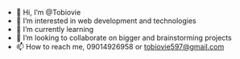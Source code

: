 - 👋 Hi, I’m @Tobiovie
- 👀 I’m interested in web development and technologies
- 🌱 I’m currently learning 
- 💞️ I’m looking to collaborate on bigger and brainstorming projects
- 📫 How to reach me, 09014926958 or tobiovie597@gmail.com

<!---
Tobiovie/Tobiovie is a ✨ special ✨ repository because its `README.md` (this file) appears on your GitHub profile.
You can click the Preview link to take a look at your changes.
--->
